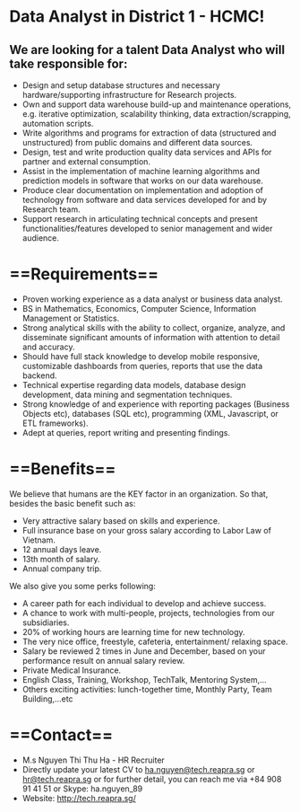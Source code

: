 # Data Analyst in District 1 - HCMC! 
## We are looking for a talent Data Analyst who will take responsible for:
- Design and setup database structures and necessary hardware/supporting infrastructure for Research projects.
- Own and support data warehouse build-up and maintenance operations, e.g. iterative optimization, scalability thinking, data extraction/scrapping, automation scripts.
- Write algorithms and programs for extraction of data (structured and unstructured) from public domains and different data sources.
- Design, test and write production quality data services and APIs for partner and external consumption.
- Assist in the implementation of machine learning algorithms and prediction models in software that works on our data warehouse.
- Produce clear documentation on implementation and adoption of technology from software and data services developed for and by Research team.
- Support research in articulating technical concepts and present functionalities/features developed to senior management and wider audience.

# ==Requirements==

- Proven working experience as a data analyst or business data analyst.
- BS in Mathematics, Economics, Computer Science, Information Management or Statistics.
- Strong analytical skills with the ability to collect, organize, analyze, and disseminate significant amounts of information with attention to detail and accuracy.
- Should have full stack knowledge to develop mobile responsive, customizable dashboards from queries, reports that use the data backend.
- Technical expertise regarding data models, database design development, data mining and segmentation techniques.
- Strong knowledge of and experience with reporting packages (Business Objects etc), databases (SQL etc), programming (XML, Javascript, or ETL frameworks).
- Adept at queries, report writing and presenting findings.

# ==Benefits==

We believe that humans are the KEY factor in an organization. So that, besides the basic benefit such as:

- Very attractive salary based on skills and experience.
- Full insurance base on your gross salary according to Labor Law of Vietnam.
- 12 annual days leave.
- 13th month of salary.
- Annual company trip.

We also give you some perks following:

- A career path for each individual to develop and achieve success.
- A chance to work with multi-people, projects, technologies from our subsidiaries.
- 20% of working hours are learning time for new technology.
- The very nice office, freestyle, cafeteria, entertainment/ relaxing space.
- Salary be reviewed 2 times in June and December, based on your performance result on annual salary review.
- Private Medical Insurance.
- English Class, Training, Workshop, TechTalk, Mentoring System,...
- Others exciting activities: lunch-together time, Monthly Party, Team Building,...etc

# ==Contact==

- M.s Nguyen Thi Thu Ha - HR Recruiter
- Directly update your latest CV to ha.nguyen@tech.reapra.sg or hr@tech.reapra.sg
or for further detail, you can reach me via +84 908 91 41 51 or Skype: ha.nguyen_89
- Website: http://tech.reapra.sg/
